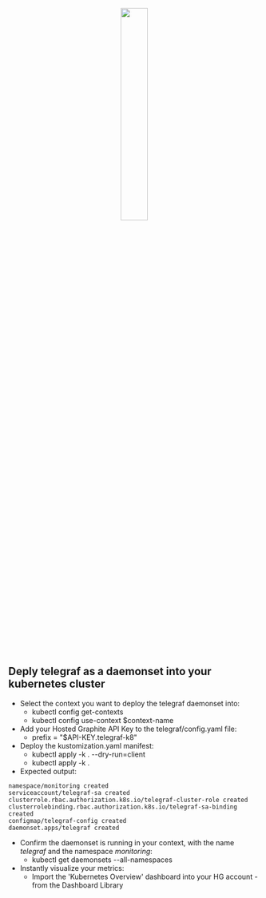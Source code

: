 <p align="center" width="100%">
<img style="width:33%;" src="https://kubernetes.io/_common-resources/images/flower.svg" />
</p>

## Deply telegraf as a daemonset into your kubernetes cluster
- Select the context you want to deploy the telegraf daemonset into:
  - kubectl config get-contexts
  - kubectl config use-context $context-name
- Add your Hosted Graphite API Key to the telegraf/config.yaml file:
  - prefix = "$API-KEY.telegraf-k8"
- Deploy the kustomization.yaml manifest:
  - kubectl apply -k . --dry-run=client
  - kubectl apply -k .
- Expected output:
```
namespace/monitoring created
serviceaccount/telegraf-sa created
clusterrole.rbac.authorization.k8s.io/telegraf-cluster-role created
clusterrolebinding.rbac.authorization.k8s.io/telegraf-sa-binding created
configmap/telegraf-config created
daemonset.apps/telegraf created
```

- Confirm the daemonset is running in your context, with the name *telegraf* and the namespace *monitoring*:
  - kubectl get daemonsets --all-namespaces
- Instantly visualize your metrics:
  - Import the 'Kubernetes Overview' dashboard into your HG account - from the Dashboard Library
  